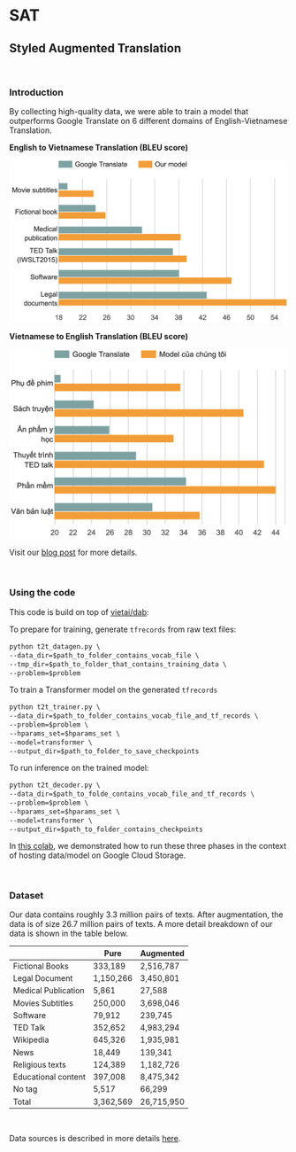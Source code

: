 # SAT

## Styled Augmented Translation

<br>

### Introduction

By collecting high-quality data, we were able to train a model that outperforms Google Translate on 6 different domains of English-Vietnamese Translation. 

**English to Vietnamese Translation (BLEU score)**

![img](envi.png)

**Vietnamese to English Translation (BLEU score)**

![img](vien.png)

Visit our [blog post](https://ntkchinh.github.io/) for more details.

<br>

### Using the code
This code is build on top of [vietai/dab](https://github.com/vietai/dab):

To prepare for training, generate `tfrecords` from raw text files:

<prev>

    python t2t_datagen.py \
    --data_dir=$path_to_folder_contains_vocab_file \
    --tmp_dir=$path_to_folder_that_contains_training_data \
    --problem=$problem
</prev>

To train a Transformer model on the generated `tfrecords`

<prev>

    python t2t_trainer.py \
    --data_dir=$path_to_folder_contains_vocab_file_and_tf_records \
    --problem=$problem \
    --hparams_set=$hparams_set \
    --model=transformer \
    --output_dir=$path_to_folder_to_save_checkpoints
</prev>

To run inference on the trained model:

<prev>

    python t2t_decoder.py \
    --data_dir=$path_to_folde_contains_vocab_file_and_tf_records \
    --problem=$problem \
    --hparams_set=$hparams_set \
    --model=transformer \
    --output_dir=$path_to_folder_contains_checkpoints
</prev>

In [this colab](https://colab.research.google.com/drive/1iYjm2E_iMb5qHfrdR5iQF_jq-BwC-DFM?usp=sharing), we demonstrated how to run these three phases in the context of hosting data/model on Google Cloud Storage.

<br>

### Dataset

Our data contains roughly 3.3 million pairs of texts. After augmentation, the data is of size 26.7 million pairs of texts. A more detail breakdown of our data is shown in the table below.

<table align="center">
<thead>
<tr>
<th></th>
<th>Pure</th>
<th>Augmented</th>
</tr>
</thead>

<tbody>
<tr>
<td>Fictional Books</td>
<td>333,189</td>
<td>2,516,787</td>
</tr>

<tr>
<td>Legal Document</td>
<td>1,150,266</td>
<td>3,450,801</td>
</tr>

<tr>
<td>Medical Publication</td>
<td>5,861</td>
<td>27,588</td>
</tr>

<tr>
<td>Movies Subtitles</td>
<td>250,000</td>
<td>3,698,046</td>
</tr>

<tr>
<td>Software</td>
<td>79,912</td>
<td>239,745</td>
</tr>

<tr>
<td>TED Talk</td>
<td>352,652</td>
<td>4,983,294</td>
</tr>

<tr>
<td>Wikipedia</td>
<td>645,326</td>
<td>1,935,981</td>
</tr>

<tr>
<td>News</td>
<td>18,449</td>
<td>139,341</td>
</tr>

<tr>
<td>Religious texts</td>
<td>124,389</td>
<td>1,182,726</td>
</tr>


<tr>
<td>Educational content</td>
<td>397,008</td>
<td>8,475,342</td>
</tr>


<tr>
<td>No tag</td>
<td>5,517</td>
<td>66,299</td>
</tr>

<tr>
<td>Total</td>
<td>3,362,569</td>
<td>26,715,950</td>
</tr>


</table>

</br>

Data sources is described in more details [here](https://github.com/vietai/SAT/blob/main/scrape_sources.txt).

